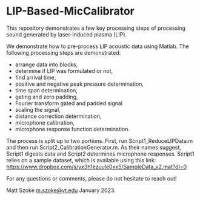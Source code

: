 # LIP-Based-MicCalibrator
This repository demonstrates a few key processing steps of processing sound generated by laser-induced plasma (LIP). 


We demonstrate how to pre-process LIP acoustic data using Matlab. 
The following processing steps are demonstrated:
- arrange data into blocks,
- determine if LIP was formulated or not, 
- find arrival time, 
- positive and negative peak pressure determination, 
- time span determination, 
- gating and zero padding, 
- Fourier transform gated and padded signal
- scaling the signal,
- distance correction determination,
- microphone calibration, 
- microphone response function determination. 

The process is split up to two portions. First, run Script1_ReduceLIPData.m and then run Script2_CalibrationGenerator.m.
As their names suggest, Script1 digests data and Script2 determines microphone responses. 
Script1 relies on a sample dataset, which is available using this link:
https://www.dropbox.com/s/yx3h1ezuule0xx5/SampleData_v2.mat?dl=0

For any questions or comments, please do not hesitate to reach out!

Matt Szoke
m.szoke@vt.edu
January 2023.
